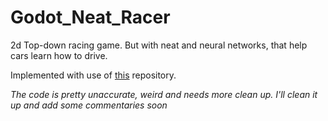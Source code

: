 # Godot_Neat_Racer
2d Top-down racing game. But with neat and neural networks, that help cars learn how to drive.

Implemented with use of [this](https://github.com/pastra98/NEAT_for_Godot) repository.




*The code is pretty unaccurate, weird and needs more clean up. I'll clean it up and add some commentaries soon*
